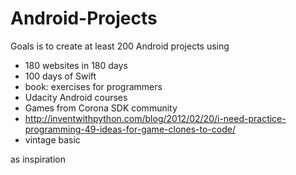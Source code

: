 # Android-Projects
Goals is to create at least 200 Android projects using 
- 180 websites in 180 days
- 100 days of Swift
- book: exercises for programmers
- Udacity Android courses
- Games from Corona SDK community
- http://inventwithpython.com/blog/2012/02/20/i-need-practice-programming-49-ideas-for-game-clones-to-code/
- vintage basic


as inspiration


